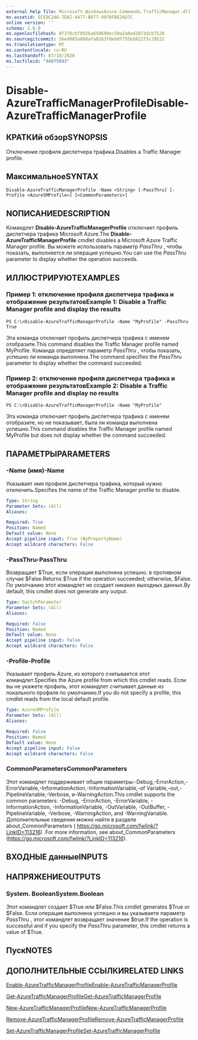 ```yaml
---
external help file: Microsoft.WindowsAzure.Commands.TrafficManager.dll-Help.xml
ms.assetid: ECE9C2A6-7DA2-4477-B877-9970FBE26D7C
online version: ''
schema: 2.0.0
ms.openlocfilehash: 8f378cbf8926a650699ec50a2a0a42873dcb7528
ms.sourcegitcommit: 56ed085a868afa8263f8eb0f755b5822f5c29532
ms.translationtype: MT
ms.contentlocale: ru-RU
ms.lasthandoff: 07/18/2020
ms.locfileid: "94075693"
---
```

# <span data-ttu-id="77771-101">Disable-AzureTrafficManagerProfile</span><span class="sxs-lookup"><span data-stu-id="77771-101">Disable-AzureTrafficManagerProfile</span></span>

## <span data-ttu-id="77771-102">КРАТКИй обзор</span><span class="sxs-lookup"><span data-stu-id="77771-102">SYNOPSIS</span></span>
<span data-ttu-id="77771-103">Отключение профиля диспетчера трафика.</span><span class="sxs-lookup"><span data-stu-id="77771-103">Disables a Traffic Manager profile.</span></span>

## <span data-ttu-id="77771-104">Максимальное</span><span class="sxs-lookup"><span data-stu-id="77771-104">SYNTAX</span></span>

```
Disable-AzureTrafficManagerProfile -Name <String> [-PassThru] [-Profile <AzureSMProfile>] [<CommonParameters>]
```

## <span data-ttu-id="77771-105">NОПИСАНИЕ</span><span class="sxs-lookup"><span data-stu-id="77771-105">DESCRIPTION</span></span>
<span data-ttu-id="77771-106">Командлет **Disable-AzureTrafficManagerProfile** отключает профиль диспетчера трафика Microsoft Azure.</span><span class="sxs-lookup"><span data-stu-id="77771-106">The **Disable-AzureTrafficManagerProfile** cmdlet disables a Microsoft Azure Traffic Manager profile.</span></span>
<span data-ttu-id="77771-107">Вы можете использовать параметр *PassThru* , чтобы показать, выполняется ли операция успешно.</span><span class="sxs-lookup"><span data-stu-id="77771-107">You can use the *PassThru* parameter to display whether the operation succeeds.</span></span>

## <span data-ttu-id="77771-108">ИЛЛЮСТРИРУЮТ</span><span class="sxs-lookup"><span data-stu-id="77771-108">EXAMPLES</span></span>

### <span data-ttu-id="77771-109">Пример 1: отключение профиля диспетчера трафика и отображение результатов</span><span class="sxs-lookup"><span data-stu-id="77771-109">Example 1: Disable a Traffic Manager profile and display the results</span></span>
```
PS C:\>Disable-AzureTrafficManagerProfile -Name "MyProfile" -PassThru
True
```

<span data-ttu-id="77771-110">Эта команда отключает профиль диспетчера трафика с именем отобразите.</span><span class="sxs-lookup"><span data-stu-id="77771-110">This command disables the Traffic Manager profile named MyProfile.</span></span>
<span data-ttu-id="77771-111">Команда определяет параметр *PassThru* , чтобы показать, успешно ли команда выполнена.</span><span class="sxs-lookup"><span data-stu-id="77771-111">The command specifies the *PassThru* parameter to display whether the command succeeded.</span></span>

### <span data-ttu-id="77771-112">Пример 2: отключение профиля диспетчера трафика и отображение результатов</span><span class="sxs-lookup"><span data-stu-id="77771-112">Example 2: Disable a Traffic Manager profile and display no results</span></span>
```
PS C:\>Disable-AzureTrafficManagerProfile -Name "MyProfile"
```

<span data-ttu-id="77771-113">Эта команда отключает профиль диспетчера трафика с именем отобразите, но не показывает, была ли команда выполнена успешно.</span><span class="sxs-lookup"><span data-stu-id="77771-113">This command disables the Traffic Manager profile named MyProfile but does not display whether the command succeeded.</span></span>

## <span data-ttu-id="77771-114">ПАРАМЕТРЫ</span><span class="sxs-lookup"><span data-stu-id="77771-114">PARAMETERS</span></span>

### <span data-ttu-id="77771-115">-Name (имя)</span><span class="sxs-lookup"><span data-stu-id="77771-115">-Name</span></span>
<span data-ttu-id="77771-116">Указывает имя профиля диспетчера трафика, который нужно отключить.</span><span class="sxs-lookup"><span data-stu-id="77771-116">Specifies the name of the Traffic Manager profile to disable.</span></span>

```yaml
Type: String
Parameter Sets: (All)
Aliases: 

Required: True
Position: Named
Default value: None
Accept pipeline input: True (ByPropertyName)
Accept wildcard characters: False
```

### <span data-ttu-id="77771-117">-PassThru</span><span class="sxs-lookup"><span data-stu-id="77771-117">-PassThru</span></span>
<span data-ttu-id="77771-118">Возвращает $True, если операция выполнена успешно. в противном случае $False.</span><span class="sxs-lookup"><span data-stu-id="77771-118">Returns $True if the operation succeeded; otherwise, $False.</span></span>
<span data-ttu-id="77771-119">По умолчанию этот командлет не создает никаких выходных данных.</span><span class="sxs-lookup"><span data-stu-id="77771-119">By default, this cmdlet does not generate any output.</span></span>

```yaml
Type: SwitchParameter
Parameter Sets: (All)
Aliases: 

Required: False
Position: Named
Default value: None
Accept pipeline input: False
Accept wildcard characters: False
```

### <span data-ttu-id="77771-120">-Profile</span><span class="sxs-lookup"><span data-stu-id="77771-120">-Profile</span></span>
<span data-ttu-id="77771-121">Указывает профиль Azure, из которого считывается этот командлет.</span><span class="sxs-lookup"><span data-stu-id="77771-121">Specifies the Azure profile from which this cmdlet reads.</span></span> <span data-ttu-id="77771-122">Если вы не укажете профиль, этот командлет считывает данные из локального профиля по умолчанию.</span><span class="sxs-lookup"><span data-stu-id="77771-122">If you do not specify a profile, this cmdlet reads from the local default profile.</span></span>

```yaml
Type: AzureSMProfile
Parameter Sets: (All)
Aliases: 

Required: False
Position: Named
Default value: None
Accept pipeline input: False
Accept wildcard characters: False
```

### <span data-ttu-id="77771-123">CommonParameters</span><span class="sxs-lookup"><span data-stu-id="77771-123">CommonParameters</span></span>
<span data-ttu-id="77771-124">Этот командлет поддерживает общие параметры:-Debug,-ErrorAction,-ErrorVariable,-InformationAction,-InformationVariable,-of Variable,-out,-PipelineVariable,-Verbose, и-WarningAction.</span><span class="sxs-lookup"><span data-stu-id="77771-124">This cmdlet supports the common parameters: -Debug, -ErrorAction, -ErrorVariable, -InformationAction, -InformationVariable, -OutVariable, -OutBuffer, -PipelineVariable, -Verbose, -WarningAction, and -WarningVariable.</span></span> <span data-ttu-id="77771-125">Дополнительные сведения можно найти в разделе about_CommonParameters ( https://go.microsoft.com/fwlink/?LinkID=113216) .</span><span class="sxs-lookup"><span data-stu-id="77771-125">For more information, see about_CommonParameters (https://go.microsoft.com/fwlink/?LinkID=113216).</span></span>

## <span data-ttu-id="77771-126">ВХОДНЫЕ данные</span><span class="sxs-lookup"><span data-stu-id="77771-126">INPUTS</span></span>

## <span data-ttu-id="77771-127">НАПРЯЖЕНИЕ</span><span class="sxs-lookup"><span data-stu-id="77771-127">OUTPUTS</span></span>

### <span data-ttu-id="77771-128">System. Boolean</span><span class="sxs-lookup"><span data-stu-id="77771-128">System.Boolean</span></span>
<span data-ttu-id="77771-129">Этот командлет создает $True или $False.</span><span class="sxs-lookup"><span data-stu-id="77771-129">This cmdlet generates $True or $False.</span></span>
<span data-ttu-id="77771-130">Если операция выполнена успешно и вы указываете параметр *PassThru* , этот командлет возвращает значение $true.</span><span class="sxs-lookup"><span data-stu-id="77771-130">If the operation is successful and if you specify the *PassThru* parameter, this cmdlet returns a value of $True.</span></span>

## <span data-ttu-id="77771-131">Пуск</span><span class="sxs-lookup"><span data-stu-id="77771-131">NOTES</span></span>

## <span data-ttu-id="77771-132">ДОПОЛНИТЕЛЬНЫЕ ССЫЛКИ</span><span class="sxs-lookup"><span data-stu-id="77771-132">RELATED LINKS</span></span>

[<span data-ttu-id="77771-133">Enable-AzureTrafficManagerProfile</span><span class="sxs-lookup"><span data-stu-id="77771-133">Enable-AzureTrafficManagerProfile</span></span>](./Enable-AzureTrafficManagerProfile.md)

[<span data-ttu-id="77771-134">Get-AzureTrafficManagerProfile</span><span class="sxs-lookup"><span data-stu-id="77771-134">Get-AzureTrafficManagerProfile</span></span>](./Get-AzureTrafficManagerProfile.md)

[<span data-ttu-id="77771-135">New-AzureTrafficManagerProfile</span><span class="sxs-lookup"><span data-stu-id="77771-135">New-AzureTrafficManagerProfile</span></span>](./New-AzureTrafficManagerProfile.md)

[<span data-ttu-id="77771-136">Remove-AzureTrafficManagerProfile</span><span class="sxs-lookup"><span data-stu-id="77771-136">Remove-AzureTrafficManagerProfile</span></span>](./Remove-AzureTrafficManagerProfile.md)

[<span data-ttu-id="77771-137">Set-AzureTrafficManagerProfile</span><span class="sxs-lookup"><span data-stu-id="77771-137">Set-AzureTrafficManagerProfile</span></span>](./Set-AzureTrafficManagerProfile.md)


